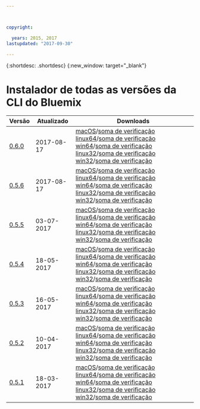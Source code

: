 ```yaml
---



copyright:

  years: 2015, 2017
lastupdated: "2017-09-30"

---
```



{:shortdesc: .shortdesc}
{:new_window: target="_blank"}

# Instalador de todas as versões da CLI do Bluemix


| Versão |  Atualizado  | Downloads | 
|---------|-----------|-----------|
| [0.6.0](https://github.com/IBM-Bluemix/bluemix-cli-release/releases/tag/v0.6.0) | 2017-08-17 | [macOS](https://plugins.ng.bluemix.net/download/bluemix-cli/0.6.0/osx)/[soma de verificação](https://plugins.ng.bluemix.net/download/bluemix-cli/0.6.0/osx/checksum)  [linux64](https://plugins.ng.bluemix.net/download/bluemix-cli/0.6.0/linux64)/[soma de verificação](https://plugins.ng.bluemix.net/download/bluemix-cli/0.6.0/linux64/checksum)  [win64](https://plugins.ng.bluemix.net/download/bluemix-cli/0.6.0/win64)/[soma de verificação](https://plugins.ng.bluemix.net/download/bluemix-cli/0.6.0/win64/checksum) <br> [linux32](https://plugins.ng.bluemix.net/download/bluemix-cli/0.6.0/linux32)/[soma de verificação](https://plugins.ng.bluemix.net/download/bluemix-cli/0.6.0/linux32/checksum)  [win32](https://plugins.ng.bluemix.net/download/bluemix-cli/0.6.0/win32)/[soma de verificação](https://plugins.ng.bluemix.net/download/bluemix-cli/0.6.0/win32/checksum) |
| [0.5.6](https://github.com/IBM-Bluemix/bluemix-cli-release/releases/tag/v0.5.6) | 2017-08-17 | [macOS](https://plugins.ng.bluemix.net/download/bluemix-cli/0.5.6/osx)/[soma de verificação](https://plugins.ng.bluemix.net/download/bluemix-cli/0.5.6/osx/checksum)  [linux64](https://plugins.ng.bluemix.net/download/bluemix-cli/0.5.6/linux64)/[soma de verificação](https://plugins.ng.bluemix.net/download/bluemix-cli/0.5.6/linux64/checksum)  [win64](https://plugins.ng.bluemix.net/download/bluemix-cli/0.5.6/win64)/[soma de verificação](https://plugins.ng.bluemix.net/download/bluemix-cli/0.5.6/win64/checksum) <br> [linux32](https://plugins.ng.bluemix.net/download/bluemix-cli/0.5.6/linux32)/[soma de verificação](https://plugins.ng.bluemix.net/download/bluemix-cli/0.5.6/linux32/checksum)  [win32](https://plugins.ng.bluemix.net/download/bluemix-cli/0.5.6/win32)/[soma de verificação](https://plugins.ng.bluemix.net/download/bluemix-cli/0.5.6/win32/checksum) |
| [0.5.5](https://github.com/IBM-Bluemix/bluemix-cli-release/releases/tag/v0.5.5) | 03-07-2017 | [macOS](https://plugins.ng.bluemix.net/download/bluemix-cli/0.5.5/osx)/[soma de verificação](https://plugins.ng.bluemix.net/download/bluemix-cli/0.5.5/osx/checksum)  [linux64](https://plugins.ng.bluemix.net/download/bluemix-cli/0.5.5/linux64)/[soma de verificação](https://plugins.ng.bluemix.net/download/bluemix-cli/0.5.5/linux64/checksum)  [win64](https://plugins.ng.bluemix.net/download/bluemix-cli/0.5.5/win64)/[soma de verificação](https://plugins.ng.bluemix.net/download/bluemix-cli/0.5.5/win64/checksum) <br> [linux32](https://plugins.ng.bluemix.net/download/bluemix-cli/0.5.5/linux32)/[soma de verificação](https://plugins.ng.bluemix.net/download/bluemix-cli/0.5.5/linux32/checksum)  [win32](https://plugins.ng.bluemix.net/download/bluemix-cli/0.5.5/win32)/[soma de verificação](https://plugins.ng.bluemix.net/download/bluemix-cli/0.5.5/win32/checksum) |
| [0.5.4](https://github.com/IBM-Bluemix/bluemix-cli-release/releases/tag/v0.5.4) | 18-05-2017 | [macOS](https://plugins.ng.bluemix.net/download/bluemix-cli/0.5.4/osx)/[soma de verificação](https://plugins.ng.bluemix.net/download/bluemix-cli/0.5.4/osx/checksum)  [linux64](https://plugins.ng.bluemix.net/download/bluemix-cli/0.5.4/linux64)/[soma de verificação](https://plugins.ng.bluemix.net/download/bluemix-cli/0.5.4/linux64/checksum)  [win64](https://plugins.ng.bluemix.net/download/bluemix-cli/0.5.4/win64)/[soma de verificação](https://plugins.ng.bluemix.net/download/bluemix-cli/0.5.4/win64/checksum) <br> [linux32](https://plugins.ng.bluemix.net/download/bluemix-cli/0.5.4/linux32)/[soma de verificação](https://plugins.ng.bluemix.net/download/bluemix-cli/0.5.4/linux32/checksum)  [win32](https://plugins.ng.bluemix.net/download/bluemix-cli/0.5.4/win32)/[soma de verificação](https://plugins.ng.bluemix.net/download/bluemix-cli/0.5.4/win32/checksum) |
| [0.5.3](https://github.com/IBM-Bluemix/bluemix-cli-release/releases/tag/v0.5.3) | 16-05-2017 | [macOS](https://plugins.ng.bluemix.net/download/bluemix-cli/0.5.3/osx)/[soma de verificação](https://plugins.ng.bluemix.net/download/bluemix-cli/0.5.3/osx/checksum)  [linux64](https://plugins.ng.bluemix.net/download/bluemix-cli/0.5.3/linux64)/[soma de verificação](https://plugins.ng.bluemix.net/download/bluemix-cli/0.5.3/linux64/checksum)  [win64](https://plugins.ng.bluemix.net/download/bluemix-cli/0.5.3/win64)/[soma de verificação](https://plugins.ng.bluemix.net/download/bluemix-cli/0.5.3/win64/checksum) <br> [linux32](https://plugins.ng.bluemix.net/download/bluemix-cli/0.5.3/linux32)/[soma de verificação](https://plugins.ng.bluemix.net/download/bluemix-cli/0.5.3/linux32/checksum)  [win32](https://plugins.ng.bluemix.net/download/bluemix-cli/0.5.3/win32)/[soma de verificação](https://plugins.ng.bluemix.net/download/bluemix-cli/0.5.3/win32/checksum) | 
| [0.5.2](https://github.com/IBM-Bluemix/bluemix-cli-release/releases/tag/v0.5.2) | 10-04-2017 | [macOS](https://plugins.ng.bluemix.net/download/bluemix-cli/0.5.2/osx)/[soma de verificação](https://plugins.ng.bluemix.net/download/bluemix-cli/0.5.2/osx/checksum)  [linux64](https://plugins.ng.bluemix.net/download/bluemix-cli/0.5.2/linux64)/[soma de verificação](https://plugins.ng.bluemix.net/download/bluemix-cli/0.5.2/linux64/checksum)  [win64](https://plugins.ng.bluemix.net/download/bluemix-cli/0.5.2/win64)/[soma de verificação](https://plugins.ng.bluemix.net/download/bluemix-cli/0.5.2/win64/checksum) <br> [linux32](https://plugins.ng.bluemix.net/download/bluemix-cli/0.5.2/linux32)/[soma de verificação](https://plugins.ng.bluemix.net/download/bluemix-cli/0.5.2/linux32/checksum)  [win32](https://plugins.ng.bluemix.net/download/bluemix-cli/0.5.2/win32)/[soma de verificação](https://plugins.ng.bluemix.net/download/bluemix-cli/0.5.2/win32/checksum) | 
| [0.5.1](https://github.com/IBM-Bluemix/bluemix-cli-release/releases/tag/v0.5.1) | 18-03-2017 | [macOS](https://plugins.ng.bluemix.net/download/bluemix-cli/0.5.1/osx)/[soma de verificação](https://plugins.ng.bluemix.net/download/bluemix-cli/0.5.1/osx/checksum)  [linux64](https://plugins.ng.bluemix.net/download/bluemix-cli/0.5.1/linux64)/[soma de verificação](https://plugins.ng.bluemix.net/download/bluemix-cli/0.5.1/linux64/checksum) [win64](https://plugins.ng.bluemix.net/download/bluemix-cli/0.5.1/win64)/[soma de verificação](https://plugins.ng.bluemix.net/download/bluemix-cli/0.5.1/win64/checksum) <br> [linux32](https://plugins.ng.bluemix.net/download/bluemix-cli/0.5.1/linux32)/[soma de verificação](https://plugins.ng.bluemix.net/download/bluemix-cli/0.5.1/linux32/checksum)  [win32](https://plugins.ng.bluemix.net/download/bluemix-cli/0.5.1/win32)/[soma de verificação](https://plugins.ng.bluemix.net/download/bluemix-cli/0.5.1/win32/checksum) | 
